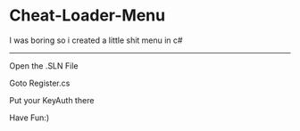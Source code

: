 # Cheat-Loader-Menu
I was boring so i created a little shit menu in c# 

-------------------------------------------------

Open the .SLN File

Goto Register.cs

Put your KeyAuth there

Have Fun:)
